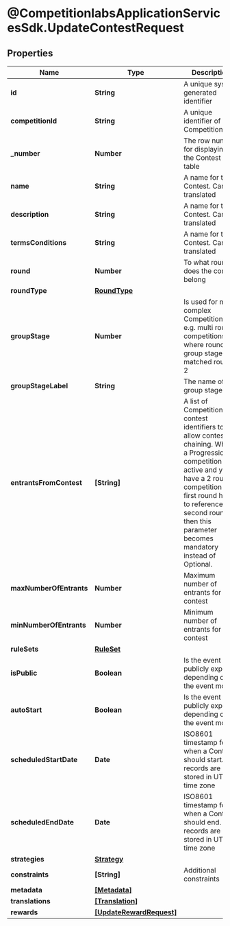 # @CompetitionlabsApplicationServicesSdk.UpdateContestRequest

## Properties

Name | Type | Description | Notes
------------ | ------------- | ------------- | -------------
**id** | **String** | A unique system generated identifier | 
**competitionId** | **String** | A unique identifier of a Competition | [optional] 
**_number** | **Number** | The row number for displaying the Contest in a table | [optional] 
**name** | **String** | A name for the Contest. Can be translated | [optional] 
**description** | **String** | A name for the Contest. Can be translated | [optional] 
**termsConditions** | **String** | A name for the Contest. Can be translated | [optional] 
**round** | **Number** | To what round does the contest belong | [optional] 
**roundType** | [**RoundType**](RoundType.md) |  | [optional] 
**groupStage** | **Number** | Is used for more complex Competitions e.g. multi round competitions where round 1 group stage matched round 2 | [optional] 
**groupStageLabel** | **String** | The name of the group stages | [optional] 
**entrantsFromContest** | **[String]** | A list of CompetitionLabs contest identifiers to allow contests chaining. When a Progression competition is active and you have a 2 round competition the first round has to reference the second round then this parameter becomes mandatory instead of Optional. | [optional] 
**maxNumberOfEntrants** | **Number** | Maximum number of entrants for the contest | [optional] 
**minNumberOfEntrants** | **Number** | Minimum number of entrants for the contest | [optional] 
**ruleSets** | [**RuleSet**](RuleSet.md) |  | [optional] 
**isPublic** | **Boolean** | Is the event publicly exposed depending on the event model | [optional] 
**autoStart** | **Boolean** | Is the event publicly exposed depending on the event model | [optional] 
**scheduledStartDate** | **Date** | ISO8601 timestamp for when a Contest should start. All records are stored in UTC time zone | [optional] 
**scheduledEndDate** | **Date** | ISO8601 timestamp for when a Contest should end. All records are stored in UTC time zone | [optional] 
**strategies** | [**Strategy**](Strategy.md) |  | [optional] 
**constraints** | **[String]** | Additional constraints | [optional] 
**metadata** | [**[Metadata]**](Metadata.md) |  | [optional] 
**translations** | [**[Translation]**](Translation.md) |  | [optional] 
**rewards** | [**[UpdateRewardRequest]**](UpdateRewardRequest.md) |  | [optional] 


